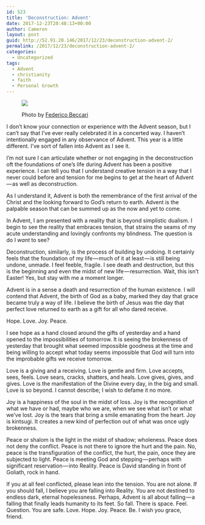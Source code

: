 ```yaml
---
id: 523
title: 'Deconstruction: Advent'
date: 2017-12-23T20:48:13+00:00
author: Cameron
layout: post
guid: http://52.91.20.146/2017/12/23/deconstruction-advent-2/
permalink: /2017/12/23/deconstruction-advent-2/
categories:
  - Uncategorized
tags:
  - Advent
  - christianity
  - faith
  - Personal Growth
---
```

<figure class="wp-caption"> 

<img src="https://faiththroughdoubt.files.wordpress.com/2017/12/b6cf6-1yrxachtczqggdl_ybrfzsw.jpeg?w=525" data-recalc-dims="1" /><figcaption class="wp-caption-text">Photo by <a href="https://unsplash.com/photos/kRnkqSKZODQ" target="_blank">Federico Beccari</a></figcaption></figure> 

I don’t know your connection or experience with the Advent season, but I can’t say that I’ve ever really celebrated it in a concerted way. I haven’t intentionally engaged in any observance of Advent. This year is a little different. I’ve sort of fallen into Advent as I see it.

I’m not sure I can articulate whether or not engaging in the deconstruction oft the foundations of one’s life during Advent has been a positive experience. I can tell you that I understand creative tension in a way that I never could before and tension for me begins to get at the heart of Advent — as well as deconstruction.

As I understand it, Advent is both the remembrance of the first arrival of the Christ and the looking forward to God’s return to earth. Advent is the palpable season that can be summed up as the now and yet to come.

In Advent, I am presented with a reality that is beyond simplistic dualism. I begin to see the reality that embraces tension, that strains the seams of my acute understanding and lovingly confronts my blindness. The question is do I _want_ to see?

Deconstruction, similarly, is the process of building by undoing. It certainly feels that the foundation of my life — much of it at least — is still being undone, unmade. I feel feeble, fragile. I see death and destruction, but this is the beginning and even the midst of new life — resurrection. Wait, this isn’t Easter! Yes, but stay with me a moment longer.

Advent is in a sense a death and resurrection of the human existence. I will contend that Advent, the birth of God as a baby, marked they day that grace became truly a way of life. I believe the birth of Jesus was the day that perfect love returned to earth as a gift for all who dared receive.

Hope. Love. Joy. Peace.

I see hope as a hand closed around the gifts of yesterday and a hand opened to the impossibilities of tomorrow. It is seeing the brokenness of yesterday that brought what seemed impossible goodness at the time and being willing to accept what today seems impossible that God will turn into the improbable gifts we receive tomorrow.

Love is a giving and a receiving. Love is gentle and firm. Love accepts, sees, feels. Love sears, cracks, shatters, and heals. Love gives, gives, and gives. Love is the manifestation of the Divine every day, in the big and small. Love is so beyond. I cannot describe; I wish to defame it no more.

Joy is a happiness of the soul in the midst of loss. Joy is the recognition of what we have or had, maybe who we are, when we see what isn’t or what we’ve lost. Joy is the tears that bring a smile emanating from the heart. Joy is kintsugi. It creates a new kind of perfection out of what was once ugly brokenness.

Peace or shalom is the light in the midst of shadow; wholeness. Peace does not deny the conflict. Peace is not there to ignore the hurt and the pain. No, peace is the transfiguration of the conflict, the hurt, the pain, once they are subjected to light. Peace is meeting God and stepping — perhaps with significant reservation — into Reality. Peace is David standing in front of Goliath, rock in hand.

If you at all feel conflicted, please lean into the tension. You are not alone. If you should fall, I believe you are falling into Reality. You are not destined to endless dark, eternal hopelessness. Perhaps, Advent is all about falling — a falling that finally leads humanity to its feet. So fall. There is space. Feel. Question. You are safe. Love. Hope. Joy. Peace. Be. I wish you grace, friend.